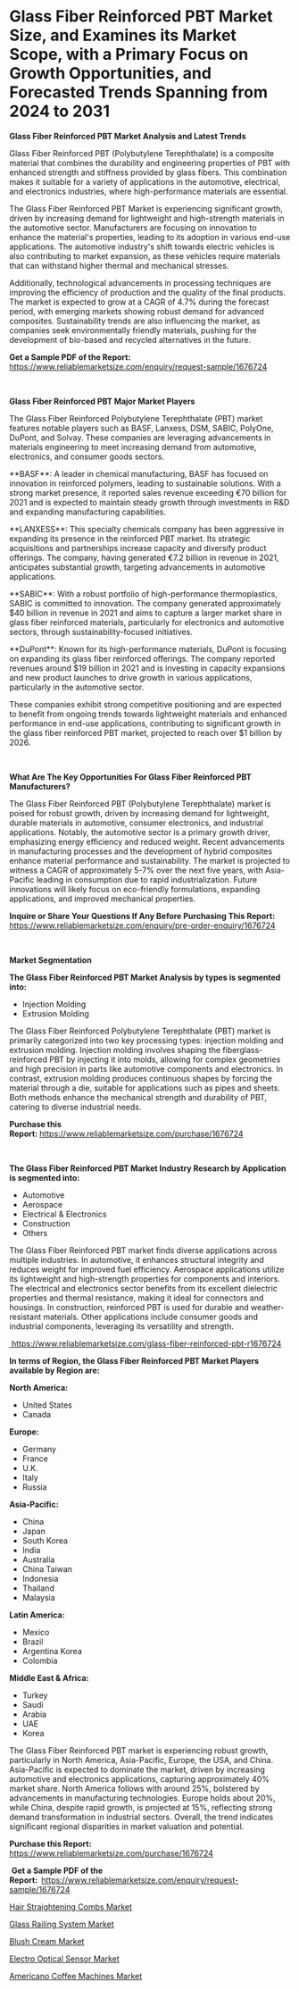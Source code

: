 <p><h1>Glass Fiber Reinforced PBT Market Size, and Examines its Market Scope, with a Primary Focus on Growth Opportunities, and Forecasted Trends Spanning from 2024 to 2031</h1></p><p><strong>Glass Fiber Reinforced PBT Market Analysis and Latest Trends</strong></p>
<p><p>Glass Fiber Reinforced PBT (Polybutylene Terephthalate) is a composite material that combines the durability and engineering properties of PBT with enhanced strength and stiffness provided by glass fibers. This combination makes it suitable for a variety of applications in the automotive, electrical, and electronics industries, where high-performance materials are essential.</p><p>The Glass Fiber Reinforced PBT Market is experiencing significant growth, driven by increasing demand for lightweight and high-strength materials in the automotive sector. Manufacturers are focusing on innovation to enhance the material's properties, leading to its adoption in various end-use applications. The automotive industry's shift towards electric vehicles is also contributing to market expansion, as these vehicles require materials that can withstand higher thermal and mechanical stresses.</p><p>Additionally, technological advancements in processing techniques are improving the efficiency of production and the quality of the final products. The market is expected to grow at a CAGR of 4.7% during the forecast period, with emerging markets showing robust demand for advanced composites. Sustainability trends are also influencing the market, as companies seek environmentally friendly materials, pushing for the development of bio-based and recycled alternatives in the future.</p></p>
<p><strong>Get a Sample PDF of the Report:&nbsp;</strong> <a href="https://www.reliablemarketsize.com/enquiry/request-sample/1676724?utm_campaign=1131&utm_medium=2&utm_source=Github&utm_content=ia&utm_term=30092024&utm_id=glass-fiber-reinforced-pbt">https://www.reliablemarketsize.com/enquiry/request-sample/1676724</a></p>
<p>&nbsp;</p>
<p><strong>Glass Fiber Reinforced PBT Major Market Players</strong></p>
<p><p>The Glass Fiber Reinforced Polybutylene Terephthalate (PBT) market features notable players such as BASF, Lanxess, DSM, SABIC, PolyOne, DuPont, and Solvay. These companies are leveraging advancements in materials engineering to meet increasing demand from automotive, electronics, and consumer goods sectors.</p><p>**BASF**: A leader in chemical manufacturing, BASF has focused on innovation in reinforced polymers, leading to sustainable solutions. With a strong market presence, it reported sales revenue exceeding €70 billion for 2021 and is expected to maintain steady growth through investments in R&D and expanding manufacturing capabilities.</p><p>**LANXESS**: This specialty chemicals company has been aggressive in expanding its presence in the reinforced PBT market. Its strategic acquisitions and partnerships increase capacity and diversify product offerings. The company, having generated €7.2 billion in revenue in 2021, anticipates substantial growth, targeting advancements in automotive applications.</p><p>**SABIC**: With a robust portfolio of high-performance thermoplastics, SABIC is committed to innovation. The company generated approximately $40 billion in revenue in 2021 and aims to capture a larger market share in glass fiber reinforced materials, particularly for electronics and automotive sectors, through sustainability-focused initiatives.</p><p>**DuPont**: Known for its high-performance materials, DuPont is focusing on expanding its glass fiber reinforced offerings. The company reported revenues around $19 billion in 2021 and is investing in capacity expansions and new product launches to drive growth in various applications, particularly in the automotive sector.</p><p>These companies exhibit strong competitive positioning and are expected to benefit from ongoing trends towards lightweight materials and enhanced performance in end-use applications, contributing to significant growth in the glass fiber reinforced PBT market, projected to reach over $1 billion by 2026.</p></p>
<p>&nbsp;</p>
<p><strong>What Are The Key Opportunities For Glass Fiber Reinforced PBT Manufacturers?</strong></p>
<p><p>The Glass Fiber Reinforced PBT (Polybutylene Terephthalate) market is poised for robust growth, driven by increasing demand for lightweight, durable materials in automotive, consumer electronics, and industrial applications. Notably, the automotive sector is a primary growth driver, emphasizing energy efficiency and reduced weight. Recent advancements in manufacturing processes and the development of hybrid composites enhance material performance and sustainability. The market is projected to witness a CAGR of approximately 5-7% over the next five years, with Asia-Pacific leading in consumption due to rapid industrialization. Future innovations will likely focus on eco-friendly formulations, expanding applications, and improved mechanical properties.</p></p>
<p><strong>Inquire or Share Your Questions If Any Before Purchasing This Report:</strong> <a href="https://www.reliablemarketsize.com/enquiry/pre-order-enquiry/1676724?utm_campaign=1131&utm_medium=2&utm_source=Github&utm_content=ia&utm_term=30092024&utm_id=glass-fiber-reinforced-pbt">https://www.reliablemarketsize.com/enquiry/pre-order-enquiry/1676724</a></p>
<p>&nbsp;</p>
<p><strong>Market Segmentation</strong></p>
<p><strong>The Glass Fiber Reinforced PBT Market Analysis by types is segmented into:</strong></p>
<p><ul><li>Injection Molding</li><li>Extrusion Molding</li></ul></p>
<p><p>The Glass Fiber Reinforced Polybutylene Terephthalate (PBT) market is primarily categorized into two key processing types: injection molding and extrusion molding. Injection molding involves shaping the fiberglass-reinforced PBT by injecting it into molds, allowing for complex geometries and high precision in parts like automotive components and electronics. In contrast, extrusion molding produces continuous shapes by forcing the material through a die, suitable for applications such as pipes and sheets. Both methods enhance the mechanical strength and durability of PBT, catering to diverse industrial needs.</p></p>
<p><strong>Purchase this Report:&nbsp;</strong><a href="https://www.reliablemarketsize.com/purchase/1676724?utm_campaign=1131&utm_medium=2&utm_source=Github&utm_content=ia&utm_term=30092024&utm_id=glass-fiber-reinforced-pbt">https://www.reliablemarketsize.com/purchase/1676724</a></p>
<p>&nbsp;</p>
<p><strong>The Glass Fiber Reinforced PBT Market Industry Research by Application is segmented into:</strong></p>
<p><ul><li>Automotive</li><li>Aerospace</li><li>Electrical & Electronics</li><li>Construction</li><li>Others</li></ul></p>
<p><p>The Glass Fiber Reinforced PBT market finds diverse applications across multiple industries. In automotive, it enhances structural integrity and reduces weight for improved fuel efficiency. Aerospace applications utilize its lightweight and high-strength properties for components and interiors. The electrical and electronics sector benefits from its excellent dielectric properties and thermal resistance, making it ideal for connectors and housings. In construction, reinforced PBT is used for durable and weather-resistant materials. Other applications include consumer goods and industrial components, leveraging its versatility and strength.</p></p>
<p><a href="https://www.reliablemarketsize.com/glass-fiber-reinforced-pbt-r1676724?utm_campaign=1131&utm_medium=2&utm_source=Github&utm_content=ia&utm_term=30092024&utm_id=glass-fiber-reinforced-pbt">&nbsp;https://www.reliablemarketsize.com/glass-fiber-reinforced-pbt-r1676724</a></p>
<p><strong>In terms of Region, the Glass Fiber Reinforced PBT Market Players available by Region are:</strong></p>
<p>
    <p> <strong> North America: </strong>
        <ul>
            <li>United States</li>
            <li>Canada</li>
        </ul>
        </p> 
    <p> <strong> Europe: </strong>
        <ul>
            <li>Germany</li>
            <li>France</li>
            <li>U.K.</li>
            <li>Italy</li>
            <li>Russia</li>
        </ul>
        </p> 
    <p> <strong> Asia-Pacific: </strong>
        <ul>
            <li>China</li>
            <li>Japan</li>
            <li>South Korea</li>
            <li>India</li>
            <li>Australia</li>
            <li>China Taiwan</li>
            <li>Indonesia</li>
            <li>Thailand</li>
            <li>Malaysia</li>
        </ul>
        </p> 
    <p> <strong> Latin America: </strong>
        <ul>
            <li>Mexico</li>
            <li>Brazil</li>
            <li>Argentina Korea</li>
            <li>Colombia</li>
        </ul>
        </p> 
    <p> <strong> Middle East & Africa: </strong>
        <ul>
            <li>Turkey</li>
            <li>Saudi</li>
            <li>Arabia</li>
            <li>UAE</li>
            <li>Korea</li>
        </ul>
    </p>
    </p>
<p><p>The Glass Fiber Reinforced PBT market is experiencing robust growth, particularly in North America, Asia-Pacific, Europe, the USA, and China. Asia-Pacific is expected to dominate the market, driven by increasing automotive and electronics applications, capturing approximately 40% market share. North America follows with around 25%, bolstered by advancements in manufacturing technologies. Europe holds about 20%, while China, despite rapid growth, is projected at 15%, reflecting strong demand transformation in industrial sectors. Overall, the trend indicates significant regional disparities in market valuation and potential.</p></p>
<p><strong>Purchase this Report: </strong><a href="https://www.reliablemarketsize.com/purchase/1676724?utm_campaign=1131&utm_medium=2&utm_source=Github&utm_content=ia&utm_term=30092024&utm_id=glass-fiber-reinforced-pbt">https://www.reliablemarketsize.com/purchase/1676724</a></p>
<p>&nbsp;<strong>Get a Sample PDF of the Report:&nbsp;&nbsp;</strong><a href="https://www.reliablemarketsize.com/enquiry/request-sample/1676724?utm_campaign=1131&utm_medium=2&utm_source=Github&utm_content=ia&utm_term=30092024&utm_id=glass-fiber-reinforced-pbt">https://www.reliablemarketsize.com/enquiry/request-sample/1676724</a></p>
<p><strong></strong></p>
<p><p><a href="https://www.linkedin.com/pulse/global-hair-straightening-combs-market-size-share-analysis--6okcf?utm_campaign=1131&utm_medium=2&utm_source=Github&utm_content=ia&utm_term=30092024&utm_id=glass-fiber-reinforced-pbt">Hair Straightening Combs Market</a></p><p><a href="https://issuu.com/reportprime-2/docs/glass-railing-system-market-size-20_adc7b178fdcfbb?utm_campaign=1131&utm_medium=2&utm_source=Github&utm_content=ia&utm_term=30092024&utm_id=glass-fiber-reinforced-pbt">Glass Railing System Market</a></p><p><a href="https://www.linkedin.com/pulse/global-blush-cream-market-trends-forecasts-strategic-analysis-sqrif?utm_campaign=1131&utm_medium=2&utm_source=Github&utm_content=ia&utm_term=30092024&utm_id=glass-fiber-reinforced-pbt">Blush Cream Market</a></p><p><a href="https://issuu.com/reportprime-2/docs/electro-optical-sensor-market-size-_67e2a3e43cab50?utm_campaign=1131&utm_medium=2&utm_source=Github&utm_content=ia&utm_term=30092024&utm_id=glass-fiber-reinforced-pbt">Electro Optical Sensor Market</a></p><p><a href="https://www.linkedin.com/pulse/americano-coffee-machines-market-research-report-forecast-growth-b0iaf?utm_campaign=1131&utm_medium=2&utm_source=Github&utm_content=ia&utm_term=30092024&utm_id=glass-fiber-reinforced-pbt">Americano Coffee Machines Market</a></p></p>